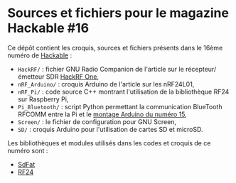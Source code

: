 Sources et fichiers pour le magazine Hackable #16
=================================================

Ce dépôt contient les croquis, sources et fichiers présents dans le 16ème numéro de [Hackable](http://www.hackable.fr/) :

* `HackRF/` : fichier GNU Radio Companion de l'article sur le récepteur/émetteur SDR [HackRF One](https://greatscottgadgets.com/hackrf/),
* `nRF_Arduino/` : croquis Arduino de l'article sur les nRF24L01,
* `nRF_Pi/` : code source C++ montrant l'utilisation de la bibliothèque RF24 sur Raspberry Pi,
* `Pi_Bluetooth/` : script Python permettant la communication BlueTooth RFCOMM entre la Pi et le [montage Arduino du numéro 15](https://github.com/Hackable-magazine/Hackable15/blob/master/bt1/bt1.ino),
* `Screen/` : le fichier de configuration pour GNU Screen,
* `SD/` : croquis Arduino pour l'utilisation de cartes SD et microSD.

Les bibliothèques et modules utilisés dans les codes et croquis de ce numéro sont :

* [SdFat](https://github.com/greiman/SdFat)
* [RF24](https://github.com/TMRh20/RF24)

